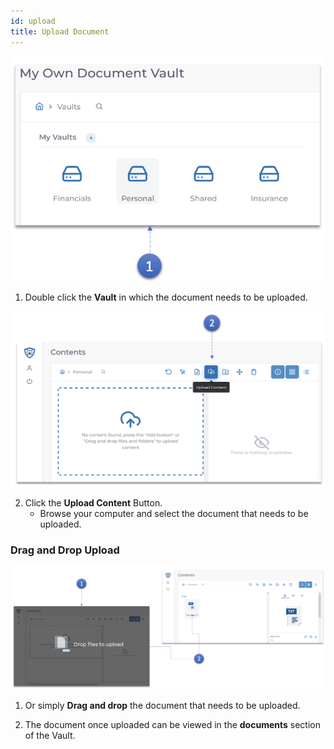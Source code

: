 ```yaml
---
id: upload
title: Upload Document
---
```


![upload](../../static/img/upload-a-1.png)

1. Double click the **Vault** in which the document needs to be uploaded.

![upload](../../static/img/upload-a-2.png)

2. Click the **Upload Content** Button.
   - Browse your computer and select the document that needs to be uploaded.

<h3>Drag and Drop Upload</h3>

![upload](../../static/img/upload-b-1.png)

1. Or simply **Drag and drop** the document that needs to be uploaded.

2. The document once uploaded can be viewed in the **documents** section of the Vault.
